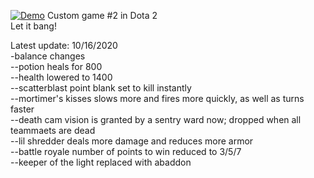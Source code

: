 
[![Demo](http://img.youtube.com/vi/wRtH1h_GBA8/0.jpg)](http://www.youtube.com/watch?v=wRtH1h_GBA8 "Demo")
Custom game #2 in Dota 2
<br>
Let it bang!

Latest update: 10/16/2020  
-balance changes  
--potion heals for 800  
--health lowered to 1400  
--scatterblast point blank set to kill instantly  
--mortimer's kisses slows more and fires more quickly, as well as turns faster  
--death cam vision is granted by a sentry ward now; dropped when all teammaets are dead  
--lil shredder deals more damage and reduces more armor  
--battle royale number of points to win reduced to 3/5/7  
--keeper of the light replaced with abaddon  
  
